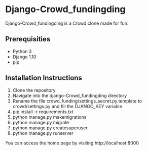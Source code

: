 # Django-Crowd_fundingding

Django-Crowd_fundingding is a Crowd clone made for fun.

## Prerequisities
* Python 3
* Django 1.10
* pip

## Installation Instructions
1. Clone the repository
2. Navigate into the django-Crowd_fundingding directory
3. Rename the file crowd_funding/settings_secret.py.template to crowd/settings.py and fill the DJANGO_KEY variable
4. pip install -r requirements.txt
5. python manage.py makemigrations
6. python manage.py migrate
7. python manage.py createsuperuser
8. python manage.py runserver

You can access the home page by visiting http://localhost:8000
